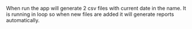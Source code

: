 When run the app will generate 2 csv files with current date in the name.
It is running in loop so when new files are added it will generate reports automatically.